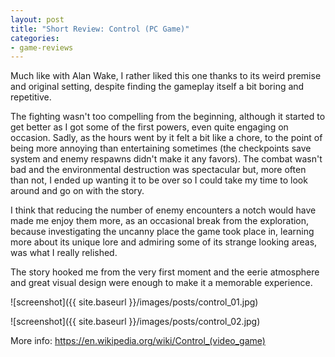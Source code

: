 ```yaml
---
layout: post
title: "Short Review: Control (PC Game)"
categories:
- game-reviews
---
```


<p>
Much like with Alan Wake, I rather liked this one thanks to its weird premise and original setting, despite finding the gameplay itself a bit boring and repetitive.
</p>
<p>
The fighting wasn't too compelling from the beginning, although it started to get better as I got some of the first powers, even quite engaging on occasion. Sadly, as the hours went by it felt a bit like a chore, to the point of being more annoying than entertaining sometimes (the checkpoints save system and enemy respawns didn't make it any favors). The combat wasn't bad and the environmental destruction was spectacular but, more often than not, I ended up wanting it to be over so I could take my time to look around and go on with the story.
</p>
<p>
I think that reducing the number of enemy encounters a notch would have made me enjoy them more, as an occasional break from the exploration, because investigating the uncanny place the game took place in, learning more about its unique lore and admiring some of its strange looking areas, was what I really relished.
</p>
<p>
The story hooked me from the very first moment and the eerie atmosphere and great visual design were enough to make it a memorable experience.
</p>



![screenshot]({{ site.baseurl }}/images/posts/control_01.jpg)

![screenshot]({{ site.baseurl }}/images/posts/control_02.jpg)


<p>More info: <a href="https://en.wikipedia.org/wiki/Control_(video_game)">https://en.wikipedia.org/wiki/Control_(video_game)</a><p>
